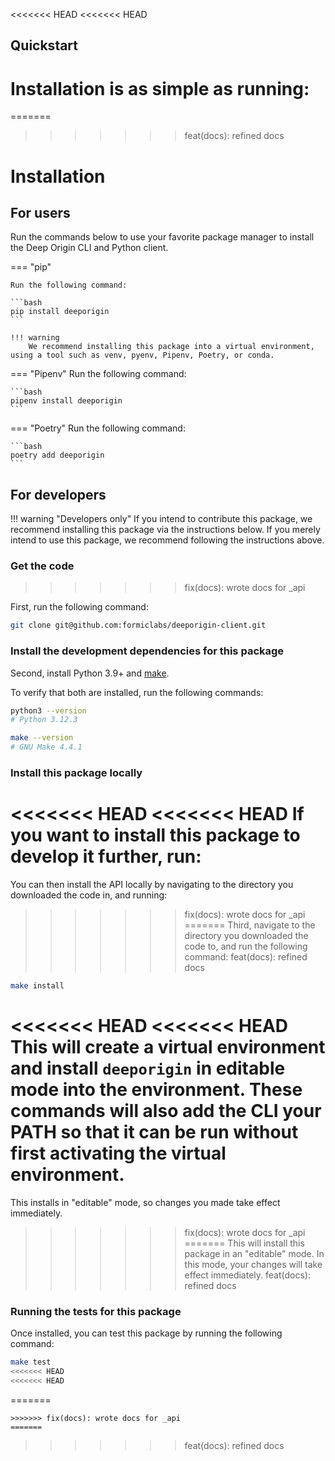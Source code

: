 <<<<<<< HEAD
<<<<<<< HEAD
## Quickstart

Installation is as simple as running:
=======

=======
>>>>>>> feat(docs): refined docs
# Installation

## For users

Run the commands below to use your favorite package manager to install the Deep Origin CLI and Python client.

=== "pip"

    Run the following command:

    ```bash
    pip install deeporigin
    ```

    !!! warning
        We recommend installing this package into a virtual environment, using a tool such as venv, pyenv, Pipenv, Poetry, or conda.

=== "Pipenv"
    Run the following command:

    ```bash
    pipenv install deeporigin
    ```

=== "Poetry"
    Run the following command:

    ```bash
    poetry add deeporigin
    ```

## For developers

!!! warning "Developers only"
    If you intend to contribute this package, we recommend installing this package via the instructions below. If you merely intend to use this package, we recommend following the instructions above.

### Get the code
>>>>>>> fix(docs): wrote docs for _api

First, run the following command:
```bash
git clone git@github.com:formiclabs/deeporigin-client.git
```

### Install the development dependencies for this package

Second, install Python 3.9+ and
[make](https://www.gnu.org/software/make//).

To verify that both are installed, run the following commands:

```bash
python3 --version
# Python 3.12.3

make --version
# GNU Make 4.4.1
```

### Install this package locally

<<<<<<< HEAD
<<<<<<< HEAD
If you want to install this package to develop it further, run:
=======
You can then install the API locally by navigating to the directory you downloaded the code in, and running:
>>>>>>> fix(docs): wrote docs for _api
=======
Third, navigate to the directory you downloaded the code to, and run the following command:
>>>>>>> feat(docs): refined docs

```bash
make install
```

<<<<<<< HEAD
<<<<<<< HEAD
This will create a virtual environment and install `deeporigin` in editable mode into the environment. These commands will also add the CLI your PATH so that it can be run
without first activating the virtual environment.
=======
This installs in "editable" mode, so changes you made take effect
immediately. 

>>>>>>> fix(docs): wrote docs for _api
=======
This will install this package in an "editable" mode. In this mode, your changes will take effect
immediately.
>>>>>>> feat(docs): refined docs

### Running the tests for this package

Once installed, you can test this package by running the following command:

```bash
make test
<<<<<<< HEAD
<<<<<<< HEAD
```
=======
```
>>>>>>> fix(docs): wrote docs for _api
=======
```
>>>>>>> feat(docs): refined docs
